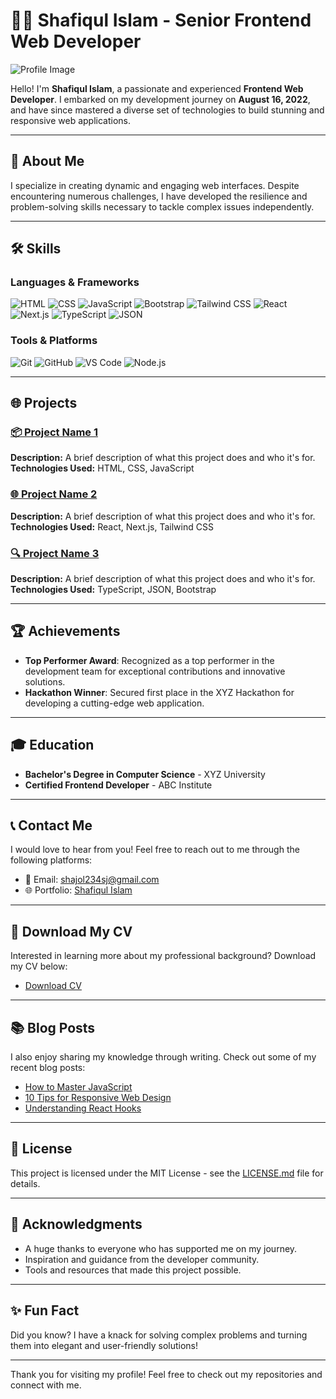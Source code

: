# 👨‍💻 Shafiqul Islam - Senior Frontend Web Developer

![Profile Image](https://avatars.githubusercontent.com/u/164605049?s=400&u=a6d62a17f073a4aff9dbbf59746fe1b5db35164a&v=4)

Hello! I'm **Shafiqul Islam**, a passionate and experienced **Frontend Web Developer**. I embarked on my development journey on **August 16, 2022**, and have since mastered a diverse set of technologies to build stunning and responsive web applications.

---

## 🌟 About Me

I specialize in creating dynamic and engaging web interfaces. Despite encountering numerous challenges, I have developed the resilience and problem-solving skills necessary to tackle complex issues independently.

---

## 🛠️ Skills

### Languages & Frameworks
![HTML](https://img.shields.io/badge/HTML-E34F26?style=flat&logo=html5&logoColor=white)
![CSS](https://img.shields.io/badge/CSS-1572B6?style=flat&logo=css3&logoColor=white)
![JavaScript](https://img.shields.io/badge/JavaScript-F7DF1E?style=flat&logo=javascript&logoColor=black)
![Bootstrap](https://img.shields.io/badge/Bootstrap-563D7C?style=flat&logo=bootstrap&logoColor=white)
![Tailwind CSS](https://img.shields.io/badge/Tailwind%20CSS-38B2AC?style=flat&logo=tailwind-css&logoColor=white)
![React](https://img.shields.io/badge/React-61DAFB?style=flat&logo=react&logoColor=black)
![Next.js](https://img.shields.io/badge/Next.js-000000?style=flat&logo=next-dot-js&logoColor=white)
![TypeScript](https://img.shields.io/badge/TypeScript-3178C6?style=flat&logo=typescript&logoColor=white)
![JSON](https://img.shields.io/badge/JSON-000000?style=flat&logo=json&logoColor=white)

### Tools & Platforms
![Git](https://img.shields.io/badge/Git-F05032?style=flat&logo=git&logoColor=white)
![GitHub](https://img.shields.io/badge/GitHub-181717?style=flat&logo=github&logoColor=white)
![VS Code](https://img.shields.io/badge/VS%20Code-007ACC?style=flat&logo=visual-studio-code&logoColor=white)
![Node.js](https://img.shields.io/badge/Node.js-339933?style=flat&logo=node-dot-js&logoColor=white)

---

## 🌐 Projects

### [📦 Project Name 1](#)
**Description:** A brief description of what this project does and who it's for.  
**Technologies Used:** HTML, CSS, JavaScript

### [🌐 Project Name 2](#)
**Description:** A brief description of what this project does and who it's for.  
**Technologies Used:** React, Next.js, Tailwind CSS

### [🔍 Project Name 3](#)
**Description:** A brief description of what this project does and who it's for.  
**Technologies Used:** TypeScript, JSON, Bootstrap

---

## 🏆 Achievements

- **Top Performer Award**: Recognized as a top performer in the development team for exceptional contributions and innovative solutions.
- **Hackathon Winner**: Secured first place in the XYZ Hackathon for developing a cutting-edge web application.

---

## 🎓 Education

- **Bachelor's Degree in Computer Science** - XYZ University
- **Certified Frontend Developer** - ABC Institute

---

## 📞 Contact Me

I would love to hear from you! Feel free to reach out to me through the following platforms:

- 📧 Email: [shajol234sj@gmail.com](mailto:shafiqul@example.com)
- 🌐 Portfolio: [Shafiqul Islam](https://shafiq91.vercel.app/)

---

## 📄 Download My CV

Interested in learning more about my professional background? Download my CV below:

- [Download CV](#)

---

## 📚 Blog Posts

I also enjoy sharing my knowledge through writing. Check out some of my recent blog posts:

- [How to Master JavaScript](#)
- [10 Tips for Responsive Web Design](#)
- [Understanding React Hooks](#)

---

## 📝 License

This project is licensed under the MIT License - see the [LICENSE.md](LICENSE.md) file for details.

---

## 🙏 Acknowledgments

- A huge thanks to everyone who has supported me on my journey.
- Inspiration and guidance from the developer community.
- Tools and resources that made this project possible.

---

## ✨ Fun Fact

Did you know? I have a knack for solving complex problems and turning them into elegant and user-friendly solutions!

---

Thank you for visiting my profile! Feel free to check out my repositories and connect with me.
